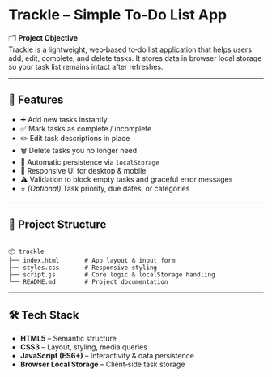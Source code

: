 # Trackle – Simple To‑Do List App

🗂 **Project Objective**  
Trackle is a lightweight, web‑based to‑do list application that helps users add, edit, complete, and delete tasks. It stores data in browser local storage so your task list remains intact after refreshes.

---

## 🧠 Features

- ➕ Add new tasks instantly  
- ✅ Mark tasks as complete / incomplete  
- ✏️ Edit task descriptions in place  
- 🗑️ Delete tasks you no longer need  
- 💾 Automatic persistence via `localStorage`  
- 📱 Responsive UI for desktop & mobile  
- ⚠️ Validation to block empty tasks and graceful error messages  
- ⭐ *(Optional)* Task priority, due dates, or categories

---

## 📁 Project Structure

```

📦 trackle
├── index.html       # App layout & input form
├── styles.css       # Responsive styling
├── script.js        # Core logic & localStorage handling
└── README.md        # Project documentation

```

---

## 🛠️ Tech Stack

- **HTML5** – Semantic structure  
- **CSS3** – Layout, styling, media queries  
- **JavaScript (ES6+)** – Interactivity & data persistence  
- **Browser Local Storage** – Client‑side task storage  
